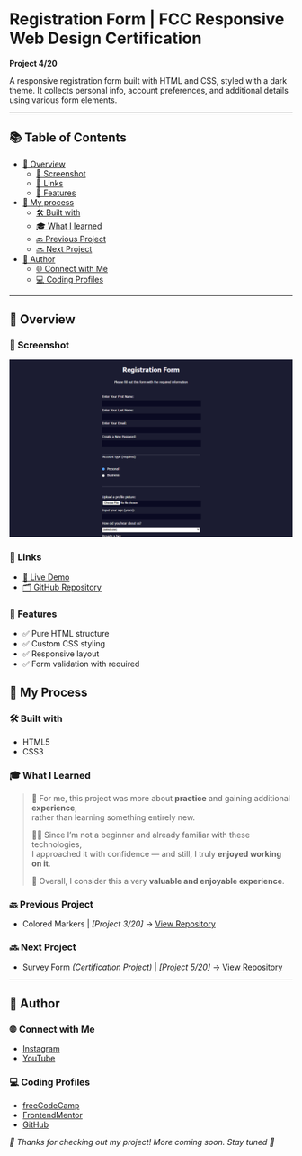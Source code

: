 # Registration Form | FCC Responsive Web Design Certification

**Project 4/20**

A responsive registration form built with HTML and CSS, styled with a dark theme. It collects personal info, account preferences, and additional details using various form elements.

---

## 📚 Table of Contents

- [🔎 Overview](#-overview)
  - [📸 Screenshot](#-screenshot)
  - [🔗 Links](#-links)
  - [📌 Features](#-features)
- [🧠 My process](#-my-process)
  - [🛠️ Built with](#️-built-with)
  - [🎓 What I learned](#-what-i-learned)
  - [🔙 Previous Project](#-previous-project)
  - [🔜 Next Project](#-next-project)
- [👤 Author](#-author)
  - [🌐 Connect with Me](#-connect-with-me)
  - [💻 Coding Profiles](#-coding-profiles)

---

## 🔎 Overview

### 📸 Screenshot

![screenshot of the project's webpage](./assets/screenshot.jpg)

### 🔗 Links

 - [🔴 Live Demo](https://dalascript.github.io/registration-form/)
 - [🗂️ GitHub Repository](https://github.com/DalaScript/registration-form)

### 📌 Features

 - ✅ Pure HTML structure
 - ✅ Custom CSS styling
 - ✅ Responsive layout
 - ✅ Form validation with required

## 🧠 My Process

### 🛠️ Built with

 - HTML5
 - CSS3

### 🎓 What I Learned

  > 🚀 For me, this project was more about **practice** and gaining additional **experience**,  
  > rather than learning something entirely new.  
  >  
  > 👨‍💻 Since I’m not a beginner and already familiar with these technologies,  
  > I approached it with confidence — and still, I truly **enjoyed working on it**.  
  >  
  > 🎯 Overall, I consider this a very **valuable and enjoyable experience**.

### 🔙 Previous Project

 - Colored Markers | *[Project 3/20]* → [View Repository](https://github.com/DalaScript/colored-markers)

### 🔜 Next Project

 - Survey Form *(Certification Project)* | *[Project 5/20]* → [View Repository](https://github.com/DalaScript/survey-form)

---

## 👤 Author

### 🌐 Connect with Me

 - [Instagram](https://www.instagram.com/DalaScript)
 - [YouTube](https://www.youtube.com/@DalaScript)

### 💻 Coding Profiles

 - [freeCodeCamp](https://www.freecodecamp.org/DalaScript)
 - [FrontendMentor](https://www.frontendmentor.io/profile/DalaScript)
 - [GitHub](https://github.com/DalaScript)

*🙌 Thanks for checking out my project! More coming soon. Stay tuned 🚀*